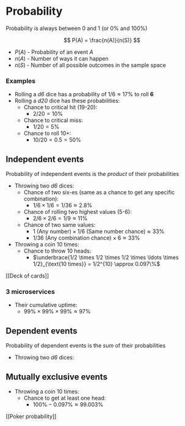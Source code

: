 # Probability

Probability is always between 0 and 1 (or 0% and 100%)


$$
P(A) =  \frac{n(A)}{n(S)}
$$

- $P(A)$ - Probability of an event $A$
- $n(A)$ - Number of ways it can happen
- $n(S)$ - Number of all possible outcomes in the sample space


### Examples
- Rolling a _d6_ dice has a probability of $1/6 \approx 17\%$ to roll **6**
- Rolling a _d20_ dice has these probabilities:
	- Chance to critical hit (19-20): 
		- $2/20 = 10\%$
	- Chance to critical miss: 
		- $1/20 = 5\%$
	- Chance to roll 10+: 
		- $10/20 = 0.5 = 50\%$


## Independent events

Probability of independent events is the _product_ of their probabilities

- Throwing two _d6_ dices:
	- Chance of two six-es (same as a chance to get any specific combination): 
		- $1/6 \times 1/6 = 1/36 \approx 2.8\%$
	- Chance of rolling two highest values (5-6): 
		- $2/6 \times 2/6 = 1/9 \approx 11\%$
	- Chance of two same values:
		- $1 \ (\text{Any number}) \times 1/6 \ (\text{Same number chance}) \approx 33\%$
		- $1/36 \ (\text{Any combination chance}) \times 6 \approx 33\%$
- Throwing a coin 10 times:
	- Chance to throw 10 heads:
		- $\underbrace{1/2 \times 1/2 \times 1/2 \times \ldots \times 1/2}_{\text{10 times}} = 1/2^{10} \approx 0.097\%$


[[Deck of cards]]


### 3 microservices

- Their cumulative uptime:
	- $99\% \times 99\% \times 99\% \approx 97\%$


## Dependent events
Probability of dependent events is the _sum_ of their probabilities
- Throwing two _d6_ dices:
	

## Mutually exclusive events
- Throwing a coin 10 times:
	- Chance to get at least one head:
		- $100\% - 0.097\% \approx 99.003\%$



[[Poker probability]]